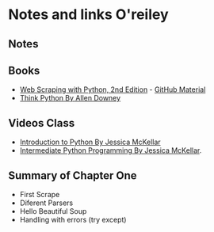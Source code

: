 # Notes and links O'reiley

## Notes

## Books
- [Web Scraping with Python, 2nd Edition]() - [GitHub Material](https://github.com/REMitchell/python-scraping)
- [Think Python By Allen Downey](http://shop.oreilly.com/product/0636920025696.do)

## Videos Class 
- [Introduction to Python By Jessica McKellar](https://learning.oreilly.com/videos/introduction-to-python/9781491904794)
- [Intermediate Python Programming By Jessica McKellar](https://learning.oreilly.com/videos/introduction-to-python/9781491904794).

## Summary of Chapter One
- First Scrape
- Diferent Parsers 
- Hello Beautiful Soup
- Handling with errors (try except)
